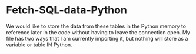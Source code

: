 # Fetch-SQL-data-Python

We would like to store the data from these tables in the Python memory to reference later in the code without having to leave the connection open. My file has two ways that I am currently importing it, but nothing will store as a variable or table IN Python.
